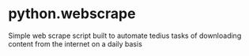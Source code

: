 # python.webscrape
Simple web scrape script built to automate tedius tasks of downloading content from the internet on a daily basis
